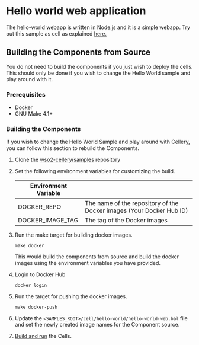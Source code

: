 Hello world web application
=========

The hello-world webapp is written in Node.js and it is a simple webapp. Try out this sample as cell as explained [here.](../../cells/hello-world)

## Building the Components from Source

You do not need to build the components if you just wish to deploy the cells. This should only be done if you wish to change the Hello World sample and play around with it.

### Prerequisites
* Docker
* GNU Make 4.1+

### Building the Components

If you wish to change the Hello World Sample and play around with Cellery, you can follow this section to rebuild the Components.

1. Clone the [wso2-cellery/samples](https://github.com/wso2-cellery/samples) repository
2. Set the following environment variables for customizing the build.

   | Environment Variable  |                                                                       |
   |-----------------------|-----------------------------------------------------------------------|
   | DOCKER_REPO           | The name of the repository of the Docker images (Your Docker Hub ID)  |
   | DOCKER_IMAGE_TAG      | The tag of the Docker images                                          |

3. Run the make target for building docker images.
   ```
   make docker
   ```
   This would build the components from source and build the docker images using the environment variables you have provided.
4. Login to Docker Hub
   ```
   docker login
   ```
5. Run the target for pushing the docker images.
   ```
   make docker-push
   ```
6. Update the `<SAMPLES_ROOT>/cell/hello-world/hello-world-web.bal` file and set the newly created image names for the Component source.
7. [Build and run](../../cells/hello-world/README.md#2.-build,-run-and-push-hello-world-cell) the Cells.
